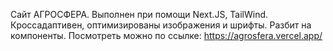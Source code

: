 Сайт АГРОСФЕРА. Выполнен при помощи Next.JS, TailWind. Кроссадаптивен, оптимизированы изображения и шрифты. Разбит на компоненты. Посмотреть можно по ссылке: https://agrosfera.vercel.app/